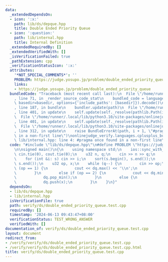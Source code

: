 ```yaml
---
data:
  _extendedDependsOn:
  - icon: ':x:'
    path: lib/ds/depque.hpp
    title: Double Ended Priority Queue
  - icon: ':question:'
    path: lib/internal.hpp
    title: Internal Definition
  _extendedRequiredBy: []
  _extendedVerifiedWith: []
  _isVerificationFailed: true
  _pathExtension: cpp
  _verificationStatusIcon: ':x:'
  attributes:
    '*NOT_SPECIAL_COMMENTS*': ''
    PROBLEM: https://judge.yosupo.jp/problem/double_ended_priority_queue
    links:
    - https://judge.yosupo.jp/problem/double_ended_priority_queue
  bundledCode: "Traceback (most recent call last):\n  File \"/home/runner/.local/lib/python3.10/site-packages/onlinejudge_verify/documentation/build.py\"\
    , line 71, in _render_source_code_stat\n    bundled_code = language.bundle(stat.path,\
    \ basedir=basedir, options={'include_paths': [basedir]}).decode()\n  File \"/home/runner/.local/lib/python3.10/site-packages/onlinejudge_verify/languages/cplusplus.py\"\
    , line 187, in bundle\n    bundler.update(path)\n  File \"/home/runner/.local/lib/python3.10/site-packages/onlinejudge_verify/languages/cplusplus_bundle.py\"\
    , line 401, in update\n    self.update(self._resolve(pathlib.Path(included), included_from=path))\n\
    \  File \"/home/runner/.local/lib/python3.10/site-packages/onlinejudge_verify/languages/cplusplus_bundle.py\"\
    , line 401, in update\n    self.update(self._resolve(pathlib.Path(included), included_from=path))\n\
    \  File \"/home/runner/.local/lib/python3.10/site-packages/onlinejudge_verify/languages/cplusplus_bundle.py\"\
    , line 312, in update\n    raise BundleErrorAt(path, i + 1, \"#pragma once found\
    \ in a non-first line\")\nonlinejudge_verify.languages.cplusplus_bundle.BundleErrorAt:\
    \ lib/internal.hpp: line 4: #pragma once found in a non-first line\n"
  code: "#include \"lib/ds/depque.hpp\"\n#define PROBLEM \"https://judge.yosupo.jp/problem/double_ended_priority_queue\"\
    \n\nsigned main()\n{\n    using namespace std;\n    ios::sync_with_stdio(false);\
    \ cin.tie(0), cout.tie(0);\n    u32 n, q;\n    cin >> n >> q;\n    vec<int> s(n);\n\
    \    for (int &i: s) cin >> i;\n    sort(s.begin(), s.end());\n    DEPQ<int> dq(s.begin(),\
    \ s.end());\n    u32 op, x;\n    while (q--) {\n        cin >> op;\n        if\
    \ (op == 1) {\n            cout << dq.max() << '\\n';\n            dq.pop_max();\n\
    \        }\n        else if (op == 2) {\n            cout << dq.min() << '\\n';\n\
    \            dq.pop_min();\n        }\n        else {\n            cin >> x;\n\
    \            dq.push(x);\n        }\n    }\n}"
  dependsOn:
  - lib/ds/depque.hpp
  - lib/internal.hpp
  isVerificationFile: true
  path: verify/ds/double_ended_priority_queue.test.cpp
  requiredBy: []
  timestamp: '2024-06-13 09:43:47+08:00'
  verificationStatus: TEST_WRONG_ANSWER
  verifiedWith: []
documentation_of: verify/ds/double_ended_priority_queue.test.cpp
layout: document
redirect_from:
- /verify/verify/ds/double_ended_priority_queue.test.cpp
- /verify/verify/ds/double_ended_priority_queue.test.cpp.html
title: verify/ds/double_ended_priority_queue.test.cpp
---
```

